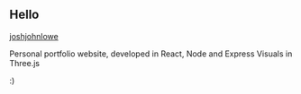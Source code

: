 ## Hello
[joshjohnlowe](http://www.joshjohnlowe.com)


Personal portfolio website, developed in React, Node and Express
Visuals in Three.js



:)
